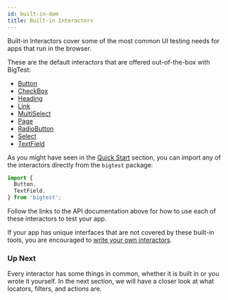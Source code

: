 ```yaml
---
id: built-in-dom
title: Built-in Interactors
---
```


Built-in Interactors cover some of the most common UI testing needs for apps that run in the browser.

These are the default interactors that are offered out-of-the-box with BigTest:

- [Button](/)
- [CheckBox](/)
- [Heading](/)
- [Link](/)
- [MultiSelect](/)
- [Page](/)
- [RadioButton](/)
- [Select](/)
- [TextField](/)

As you might have seen in the [Quick Start](1-quick-start.md) section, you can import any of the interactors directly from the `bigtest` package:

```js
import { 
  Button, 
  TextField, 
} from 'bigtest';
```

Follow the links to the API documentation above for how to use each of these interactors to test your app.

If your app has unique interfaces that are not covered by these built-in tools, you are encouraged to [write your own interactors](4-write-your-own.md).

<!-- ### Page Interactor -->
<!-- 
write about page interactor here and also mention how it's more for the bigtest platform
-->

### Up Next

Every interactor has some things in common, whether it is built in or you wrote it yourself. In the next section, we will have a closer look at what locators, filters, and actions are. 
